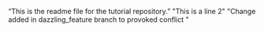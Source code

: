 “This is the readme file for the tutorial
repository.”
"This is a line 2"
"Change added in dazzling_feature branch to provoked conflict "
